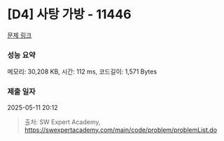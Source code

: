 # [D4] 사탕 가방 - 11446 

[문제 링크](https://swexpertacademy.com/main/code/problem/problemDetail.do?contestProbId=AXdHxTNqC2IDFAS5) 

### 성능 요약

메모리: 30,208 KB, 시간: 112 ms, 코드길이: 1,571 Bytes

### 제출 일자

2025-05-11 20:12



> 출처: SW Expert Academy, https://swexpertacademy.com/main/code/problem/problemList.do